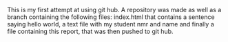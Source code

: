 This is my first attempt at using git hub. A repository was made as well as a branch containing the following files: index.html that contains a sentence saying hello world, a text file with my student nmr and name and finally a file containing this report, that was then pushed to git hub.